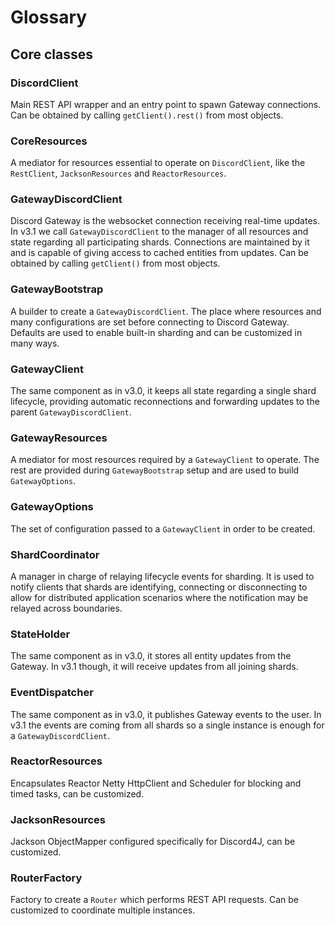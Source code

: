 # Glossary 

## Core classes

### DiscordClient
Main REST API wrapper and an entry point to spawn Gateway connections. Can be obtained by calling `getClient().rest()` from most objects.

### CoreResources
A mediator for resources essential to operate on `DiscordClient`, like the `RestClient`, `JacksonResources` and `ReactorResources`.

### GatewayDiscordClient
Discord Gateway is the websocket connection receiving real-time updates. In v3.1 we call `GatewayDiscordClient` to the manager of all resources and state regarding all participating shards. Connections are maintained by it and is capable of giving access to cached entities from updates. Can be obtained by calling `getClient()` from most objects.

### GatewayBootstrap
A builder to create a `GatewayDiscordClient`. The place where resources and many configurations are set before connecting to Discord Gateway. Defaults are used to enable built-in sharding and can be customized in many ways.

### GatewayClient
The same component as in v3.0, it keeps all state regarding a single shard lifecycle, providing automatic reconnections and forwarding updates to the parent `GatewayDiscordClient`.

### GatewayResources
A mediator for most resources required by a `GatewayClient` to operate. The rest are provided during `GatewayBootstrap` setup and are used to build `GatewayOptions`.

### GatewayOptions
The set of configuration passed to a `GatewayClient` in order to be created.

### ShardCoordinator
A manager in charge of relaying lifecycle events for sharding. It is used to notify clients that shards are identifying, connecting or disconnecting to allow for distributed application scenarios where the notification may be relayed across boundaries.

### StateHolder
The same component as in v3.0, it stores all entity updates from the Gateway. In v3.1 though, it will receive updates from all joining shards.

### EventDispatcher
The same component as in v3.0, it publishes Gateway events to the user. In v3.1 the events are coming from all shards so a single instance is enough for a `GatewayDiscordClient`.

### ReactorResources
Encapsulates Reactor Netty HttpClient and Scheduler for blocking and timed tasks, can be customized.

### JacksonResources
Jackson ObjectMapper configured specifically for Discord4J, can be customized.

### RouterFactory
Factory to create a `Router` which performs REST API requests. Can be customized to coordinate multiple instances.
